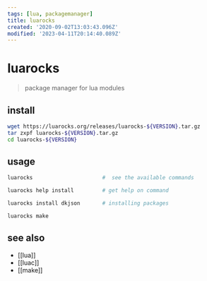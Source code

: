 ```yaml
---
tags: [lua, packagemanager]
title: luarocks
created: '2020-09-02T13:03:43.096Z'
modified: '2023-04-11T20:14:40.089Z'
---
```


# luarocks

> package manager for lua modules

## install

```sh
wget https://luarocks.org/releases/luarocks-${VERSION}.tar.gz
tar zxpf luarocks-${VERSION}.tar.gz
cd luarocks-${VERSION}
```

## usage

```sh
luarocks                      #  see the available commands

luarocks help install         # get help on command

luarocks install dkjson       # installing packages

luarocks make
```

## see also
- [[lua]]
- [[luac]]
- [[make]]
